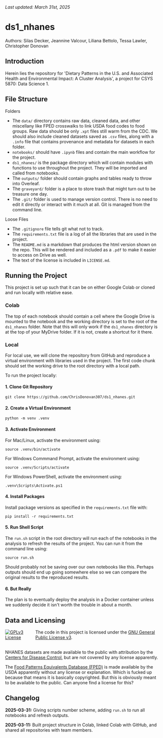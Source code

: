 _Last updated: March 31st, 2025_

# ds1_nhanes

Authors: Silas Decker, Jeannine Valcour, Liliana Bettolo, Tessa Lawler, Christopher Donovan

## Introduction

Herein lies the repository for 'Dietary Patterns in the U.S. and Associated Health and
Environmental Impact: A Cluster Analysis', a project for CSYS 5870: Data Science 1. 

## File Structure

Folders

- The `data/` directory contains raw data, cleaned data, and other miscellany like FPED crosswalks to link USDA food codes to food groups. Raw data should be only `.xpt` files still warm from the CDC. We should also include cleaned datasets saved as `.csv` files, along with a `.info` file that contains provenance and metadata for datasets in each folder. 
- `notebooks/` should have `.ipynb` files and contain the main workflow for the project. 
- `ds1_nhanes/` is the package directory which will contain modules with functions to use throughout the project. They will be imported and called from notebooks.
- The `outputs/` folder should contain graphs and tables ready to throw into Overleaf. 
- The `graveyard/` folder is a place to store trash that might turn out to be treasure one day.
- The `.git/` folder is used to manage version control. There is no need to edit it directly or interact with it much at all. Git is managed from the command line.

Loose Files

- The `.gitignore` file tells git what not to track.
- The `requirements.txt` file is a log of all the libraries that are used in the project. 
- The `README.md` is a markdown that produces the html version shown on the repo. This will be rendered and included as a `.pdf` to make it easier to access on Drive as well.
- The text of the license is included in `LICENSE.md`. 

## Running the Project

This project is set up such that it can be on either Google Colab or cloned and run locally with relative ease.

### Colab

The top of each notebook should contain a cell where the Google Drive is mounted to the notebook and the working directory is set to the root of the `ds1_nhanes` folder. Note that this will only work if the `ds1_nhanes` directory is at the top of your MyDrive folder. If it is not, create a shortcut for it there. 

### Local

For local use, we will clone the repository from GitHub and reproduce a virtual environment with libraries used in the project. The first code chunk should set the working drive to the root directory with a local path.

To run the project locally:

#### 1. Clone Git Repository

```
git clone https://github.com/ChrisDonovan307/ds1_nhanes.git
```

#### 2. Create a Virtual Environment

```
python -m venv .venv
```

#### 3. Activate Environment

For Mac/Linux, activate the environment using:

```
source .venv/bin/activate
```

For Windows Commmand Prompt, activate the environment using:

```
source .venv/Scripts/activate
```

For Windows PowerShell, activate the environment using:

```
.venv\Scripts\Activate.ps1
```

#### 4. Install Packages

Install package versions as specified in the `requirements.txt` file with:

```
pip install -r requirements.txt
```

#### 5. Run Shell Script

The `run.sh` script in the root directory will run each of the notebooks in the analysis to refresh the results of the project. You can run it from the command line using:

```
source run.sh
```

Should probably not be saving over our own notebooks like this. Perhaps outputs should end up going somewhere else so we can compare the original results to the reproduced results.

#### 6. But Really

The plan is to eventually deploy the analysis in a Docker container unless we suddenly decide it isn't worth the trouble in about a month. 

## Data and Licensing

<div style="display: flex; align-items: center;">
  <a rel="license" href="https://www.gnu.org/licenses/gpl-3.0.en.html#license-text">
    <img alt="GPLv3 License" style="border-width:0; margin-right: 10px;" src="https://www.gnu.org/graphics/gplv3-or-later-sm.png" />
  </a>
  <span>
    The code in this project is licensed under the 
    <a rel="license" href="https://www.gnu.org/licenses/gpl-3.0.en.html#license-text">GNU General Public License v3</a>.
  </span>
</div>
<br>

NHANES datasets are made available to the public with attribution by the [Centers for Disease Control](https://wwwn.cdc.gov/nchs/nhanes/Default.aspx), but are not covered by any license apparently.

The [Food Patterns Equivalents Database (FPED)](https://www.ars.usda.gov/northeast-area/beltsville-md-bhnrc/beltsville-human-nutrition-research-center/food-surveys-research-group/docs/fndds-download-databases/) is made available by the USDA apparently without any license or explanation. Which is fucked up because that means it is basically copyrighted. But this is obviously meant to be available to the public. Can anyone find a license for this?

## Changelog

**2025-03-31:** Giving scripts number scheme, adding `run.sh` to run all notebooks and refresh outputs.

**2025-03-11:** Built project structure in Colab, linked Colab with GitHub, and shared all repositories with team members.

